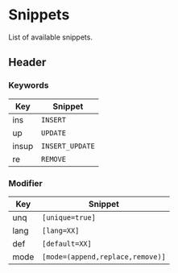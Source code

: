 # Snippets

List of available snippets.

## Header

### Keywords

Key|Snippet
---|-------
ins|`INSERT`
up|`UPDATE`
insup|`INSERT_UPDATE`
re|`REMOVE`

### Modifier

Key|Snippet
---|-------
unq|`[unique=true]`
lang|`[lang=XX]`
def|`[default=XX]`
mode|`[mode=(append,replace,remove)]`
